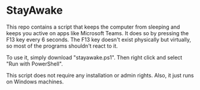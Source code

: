 # StayAwake
This repo contains a script that keeps the computer from sleeping and keeps you active on apps like Microsoft Teams. It does so by pressing the F13 key every 6 seconds. The F13 key doesn't exist physically but virtually, so most of the programs shouldn't react to it.

To use it, simply download "stayawake.ps1". Then right click and select "Run with PowerShell".

This script does not require any installation or admin rights.
Also, it just runs on Windows machines.
